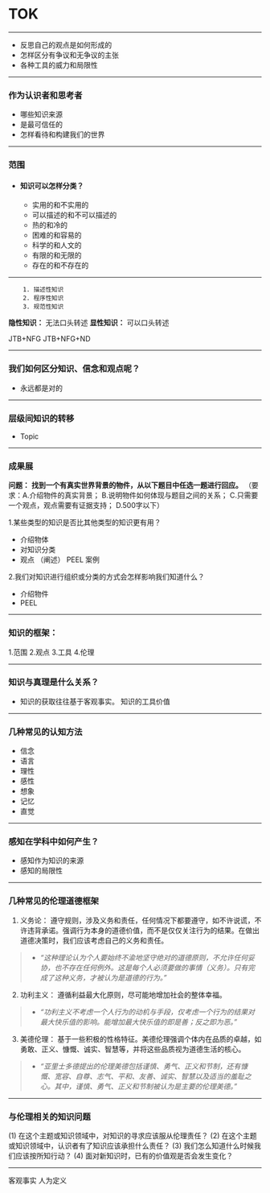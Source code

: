 # TOK
---
+ 反思自己的观点是如何形成的
+ 怎样区分有争议和无争议的主张
+ 各种工具的威力和局限性
---

### 作为认识者和思考者
+ 哪些知识来源
+ 是最可信任的
+ 怎样看待和构建我们的世界
---
### 范围
+ #### 知识可以怎样分类？
  + 实用的和不实用的
  + 可以描述的和不可以描述的
  + 热的和冷的
  + 困难的和容易的
  + 科学的和人文的
  + 有限的和无限的
  + 存在的和不存在的

---
        1. 描述性知识
        2. 程序性知识
        3. 规范性知识

**隐性知识：** 无法口头转述
**显性知识：** 可以口头转述

JTB+NFG
JTB+NFG+ND

---
### 我们如何区分知识、信念和观点呢？
+ 永远都是对的

---

### 层级间知识的转移
+ Topic

---
### 成果展
**问题：** **找到一个有真实世界背景的物件，从以下题目中任选一题进行回应。**
（要求：A.介绍物件的真实背景； B.说明物件如何体现与题目之间的关系； C.只需要一个观点，观点需要有证据支持； D.500字以下）

1.某些类型的知识是否比其他类型的知识更有用？
+ 介绍物体
+ 对知识分类
+ 观点
（阐述） PEEL 案例 

2.我们对知识进行组织或分类的方式会怎样影响我们知道什么？
+ 介绍物件
+ PEEL

---
### **知识的框架：**
1.范围
2.观点
3.工具
4.伦理

---
### **知识与真理是什么关系？**
+ 知识的获取往往基于客观事实。
知识的工具价值

---
### **几种常见的认知方法**
+ 信念
+ 语言
+ 理性
+ 感性
+ 想象
+ 记忆
+ 直觉
---
### **感知在学科中如何产生？**
+ 感知作为知识的来源
+ 感知的局限性
---
### **几种常见的伦理道德框架**
1. 义务论： 遵守规则，涉及义务和责任，任何情况下都要遵守，如不许说谎，不许违背承诺。强调行为本身的道德价值，而不是仅仅关注行为的结果。在做出道德决策时，我们应该考虑自己的义务和责任。

>+ *“这种理论认为个人要始终不渝地坚守绝对的道德原则，不允许任何妥协，也不存在任何例外。这是每个人必须要做的事情（义务）。只有完成了这种义务，才被认为是道德的行为。”*

2. 功利主义： 遵循利益最大化原则，尽可能地增加社会的整体幸福。

>+ *“功利主义不考虑一个人行为的动机与手段，仅考虑一个行为的结果对最大快乐值的影响。能增加最大快乐值的即是善；反之即为恶。”*

3. 美德伦理： 基于一些积极的性格特征。美德伦理强调个体内在品质的卓越，如勇敢、正义、慷慨、诚实、智慧等，并将这些品质视为道德生活的核心。

>+ *“亚里士多德提出的伦理美德包括谨慎、勇气、正义和节制，还有慷慨、宽容、自尊、志气、平和、友善、诚实、智慧以及适当的羞耻之心。其中，谨慎、勇气、正义和节制被认为是主要的伦理美德。”*
---
### 与伦理相关的知识问题
(1) 在这个主题或知识领域中，对知识的寻求应该服从伦理责任？
(2) 在这个主题或知识领域中，认识者有了知识应该承担什么责任？
(3) 我们怎么知道什么时候我们应该按所知行动？
(4) 面对新知识时，已有的价值观是否会发生变化？

---
客观事实
人为定义


